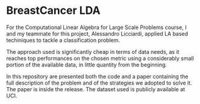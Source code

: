 # BreastCancer LDA

For the Computational Linear Algebra for Large Scale Problems course, I and my teammate for this project, Alessandro Licciardi, applied LA based techiniques to tackle a classification problem. 

The approach used is significantly cheap in terms of data needs, as it reaches top performances on the chosen metric using a considerably small portion of the available data, in little quantity from the beginning. 

In this repository are presented both the code and a paper containing the full description of the problem and of the strategies we adopted to solve it. 
The paper is inside the release.
The dataset used is publicly available at UCI. 
